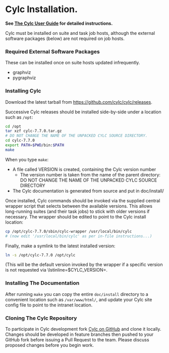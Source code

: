 # Cylc Installation.

**See [The Cylc User Guide](https://cylc.github.io/cylc/documentation.html) for
detailed instructions.**

Cylc must be installed on suite and task job hosts, although the external
software packages (below) are not required on job hosts.

### Required External Software Packages

These can be installed once on suite hosts updated infrequently.

 * graphviz
 * pygraphviz

### Installing Cylc

Download the latest tarball from https://github.com/cylc/cylc/releases.

Successive Cylc releases should be installed side-by-side under a location such
as `/opt`:

```bash
cd /opt
tar xzf cylc-7.7.0.tar.gz
# DO NOT CHANGE THE NAME OF THE UNPACKED CYLC SOURCE DIRECTORY.
cd cylc-7.7.0
export PATH=$PWD/bin:$PATH
make
```

When you type `make`:
  * A file called VERSION is created, containing the Cylc version number
    * The version number is taken from the name of the parent directory: DO NOT
      CHANGE THE NAME OF THE UNPACKED CYLC SOURCE DIRECTORY
  * The Cylc documentation is generated from source and put in doc/install/

Once installed, Cylc commands should be invoked via the supplied central
wrapper script that selects between the available versions. This allows
long-running suites (and their task jobs) to stick with older versions if
necessary. The wrapper should be edited to point to the Cylc install location:

```bash
cp /opt/cylc-7.7.0/sbin/cylc-wrapper /usr/local/bin/cylc
# (now edit '/usr/local/bin/cylc' as per in-file instructions...)
```

Finally, make a symlink to the latest installed version:
```bash
ln -s /opt/cylc-7.7.0 /opt/cylc
```
(This will be the default version invoked by the wrapper if a specific version is not requested via \lstinline=$CYLC_VERSION=.

### Installing The Documentation

After running `make` you can copy the entire `doc/install` directory to a
convenient location such as `/var/www/html/`, and update your Cylc site config 
file to point to the intranet location.

### Cloning The Cylc Repository

To participate in Cylc development fork [Cylc on
GitHub](https://github.com/cylc/cylc) and clone it locally.  Changes should be
developed in feature branches then pushed to your GitHub fork before issuing a
Pull Request to the team. Please discuss proposed changes before you begin
work.
